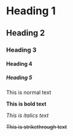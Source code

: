 # Heading 1
## Heading 2
### Heading 3
#### Heading 4
##### Heading 5 
This is normal text

**This is bold text**

*This is italics text*

~~This is strikethrough text~~
